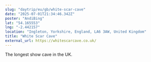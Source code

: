 ```yaml
---
slug: "daytrip/eu/gb/white-scar-cave"
date: "2025-07-01T21:34:46.342Z"
poster: "AndiBing"
lat: "54.165553"
lng: "-2.442157"
location: "Ingleton, Yorkshire, England, LA6 3AW, United Kingdom"
title: "White Scar Cave"
external_url: https://whitescarcave.co.uk/
---
```

The longest show cave in the UK.
